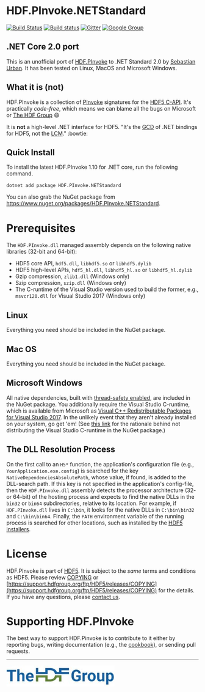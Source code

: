 # HDF.PInvoke.NETStandard

[![Build Status](https://travis-ci.org/surban/HDF.PInvoke.svg?branch=master)](https://travis-ci.org/surban/HDF.PInvoke)
[![Build status](https://ci.appveyor.com/api/projects/status/k9f3fqys0hwdvxnu?svg=true)](https://ci.appveyor.com/project/surban/hdf-pinvoke)
[![Gitter](https://badges.gitter.im/HDFGroup/HDF.PInvoke.svg)](https://gitter.im/HDFGroup/HDF.PInvoke?utm_source=badge&utm_medium=badge&utm_campaign=pr-badge)
[![Google Group](https://groups.google.com/forum/my-groups-color.png)](https://groups.google.com/forum/#!forum/sharp-hdf5)

## .NET Core 2.0 port

This is an unofficial port of [HDF.PInvoke](https://github.com/HDFGroup/HDF.PInvoke) to .NET Standard 2.0 by [Sebastian Urban](mailto:surban@surban.net).
It has been tested on Linux, MacOS and Microsoft Windows.

## What it is (not)

HDF.PInvoke is a collection of [PInvoke](https://en.wikipedia.org/wiki/Platform_Invocation_Services)
signatures for the [HDF5 C-API](https://www.hdfgroup.org/HDF5/doc/RM/RM_H5Front.html).
It's practically *code-free*, which means we can blame all the bugs on Microsoft or [The HDF Group](https://www.hdfgroup.org/) :smile:

It is **not** a high-level .NET interface for HDF5. "It's the [GCD](https://en.wikipedia.org/wiki/Greatest_common_divisor)
of .NET bindings for HDF5, not the [LCM](https://en.wikipedia.org/wiki/Least_common_multiple)." :bowtie:

## Quick Install

To install the latest HDF.PInvoke 1.10 for .NET core, run the following command.

```
dotnet add package HDF.PInvoke.NETStandard
```

You can also grab the NuGet package from <https://www.nuget.org/packages/HDF.PInvoke.NETStandard>.

# Prerequisites

The ``HDF.PInvoke.dll`` managed assembly depends on the following native libraries (32-bit and 64-bit):
- HDF5 core API, ``hdf5.dll``, ``libhdf5.so`` or ``libhdf5.dylib``
- HDF5 high-level APIs, ``hdf5_hl.dll``, ``libhdf5_hl.so`` or ``libhdf5_hl.dylib``
- Gzip compression, ``zlib1.dll`` (Windows only)
- Szip compression, ``szip.dll`` (Windows only)
- The C-runtime of the Visual Studio version used to build the former, e.g., ``msvcr120.dll`` for Visual Studio 2017 (Windows only)

## Linux

Everything you need should be included in the NuGet package.

## Mac OS

Everything you need should be included in the NuGet package.

## Microsoft Windows

All native dependencies, built with [thread-safety enabled](https://support.hdfgroup.org/HDF5/faq/threadsafe.html),
are included in the NuGet package.
You additionally require the Visual Studio C-runtime, which is available from Microsoft as [Visual C++ Redistributable Packages for Visual Studio 2017](https://support.microsoft.com/en-us/help/2977003/the-latest-supported-visual-c-downloads). 
In the unlikely event that they aren't already installed on your system, go get 'em!
(See [this link](https://msdn.microsoft.com/en-us/library/ms235299.aspx) for the rationale behind not distributing the Visual Studio C-runtime in the NuGet package.)

## The DLL Resolution Process

On the first call to an ``H5*`` function, the application's configuration file
(e.g., ``YourApplication.exe.config``) is searched for the key ``NativeDependenciesAbsolutePath``,
whose value, if found, is added to the DLL-search path. If this key is not
specified in the application's config-file, then the ``HDF.PInvoke.dll`` assembly
detects the processor architecture (32- or 64-bit) of the hosting process and expects
to find the native DLLs in the ``bin32`` or ``bin64`` subdirectories, relative to its
location. For example, if ``HDF.PInvoke.dll`` lives in ``C:\bin``, it looks for
the native DLLs in ``C:\bin\bin32`` and ``C:\bin\bin64``.
Finally, the ``PATH`` environment variable of the running process is searched for other locations,
such as installed by the [HDF5 installers](https://www.hdfgroup.org/HDF5/).

# License

HDF.PInvoke is part of [HDF5](https://www.hdfgroup.org/HDF5/). It is subject to
the *same* terms and conditions as HDF5. Please review [COPYING](COPYING) or
[https://support.hdfgroup.org/ftp/HDF5/releases/COPYING](https://support.hdfgroup.org/ftp/HDF5/releases/COPYING)
for the details. If you have any questions, please [contact us](http://www.hdfgroup.org/about/contact.html).

# Supporting HDF.PInvoke

The best way to support HDF.Pinvoke is to contribute to it either by reporting
bugs, writing documentation (e.g., the [cookbook](https://github.com/HDFGroup/HDF.PInvoke/wiki/Cookbook)),
or sending pull requests.

***

![The HDF Group logo](https://github.com/HDFGroup/HDF.PInvoke/blob/master/images/The%20HDF%20Group.jpg)
